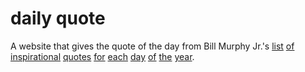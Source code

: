 # daily quote
A website that gives the quote of the day from Bill Murphy Jr.'s [list](https://www.inc.com/bill-murphy-jr/366-daily-inspirational-quotes-for-2016-one-month-at-a-time.html) [of](https://www.inc.com/bill-murphy-jr/365-great-quotes-for-2017-inspiring-incredible-and-interesting-words-for-the-new.html) [inspirational](https://www.inc.com/bill-murphy-jr/here-are-best-inspirational-quotes-for-2018.html) [quotes](https://www.inc.com/bill-murphy-jr/best-inspirational-quotes-best-motivational-quotes-2019-edition.html) [for](https://www.inc.com/bill-murphy-jr/366-top-inspirational-quotes-motivational-quotes-for-every-single-day-in-2020.html) [each](https://www.inc.com/bill-murphy-jr/here-are-best-daily-inspirational-quotes-for-2021-one-month-at-a-time.html) [day](https://www.inc.com/bill-murphy-jr/365-inspirational-quotes-for-every-day-in-2022.html) [of](https://www.inc.com/bill-murphy-jr/365-best-inspirational-quotes-for-2023.html) [the](https://www.inc.com/bill-murphy-jr/366-top-inspirational-quotes-for-2024.html) [year](https://www.inc.com/bill-murphy-jr/365-inspirational-quotes-for-2025/91066225). 